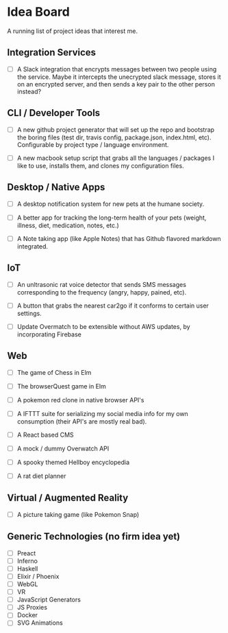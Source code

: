 # Idea Board
A running list of project ideas that interest me.


## Integration Services
- [ ] A Slack integration that encrypts messages between two people using the service. Maybe it intercepts the unecrypted slack message, stores it on an encrypted server, and then sends a key pair to the other person instead?  


## CLI / Developer Tools  
- [ ] A new github project generator that will set up the repo and bootstrap the boring files (test dir, travis config, package.json, index.html, etc). Configurable by project type / language environment.  
- [ ] A new macbook setup script that grabs all the languages / packages I like to use, installs them, and clones my configuration files.  


## Desktop / Native Apps
- [ ] A desktop notification system for new pets at the humane society.  
- [ ] A better app for tracking the long-term health of your pets (weight, illness, diet, medication, notes, etc.)  
- [ ] A Note taking app (like Apple Notes) that has Github flavored markdown integrated.


## IoT
- [ ] An unltrasonic rat voice detector that sends SMS messages corresponding to the frequency (angry, happy, pained, etc).  
- [ ] A button that grabs the nearest car2go if it conforms to certain user settings.  
- [ ] Update Overmatch to be extensible without AWS updates, by incorporating Firebase  


## Web
- [ ] The game of Chess in Elm  
- [ ] The browserQuest game in Elm  
- [ ] A pokemon red clone in native browser API's  
- [ ] A IFTTT suite for serializing my social media info for my own consumption (their API's are mostly real bad).  
- [ ] A React based CMS  
- [ ] A mock / dummy Overwatch API  
- [ ] A spooky themed Hellboy encyclopedia  
- [ ] A rat diet planner


## Virtual / Augmented Reality  
- [ ] A picture taking game (like Pokemon Snap)


## Generic Technologies (no firm idea yet)
- [ ] Preact  
- [ ] Inferno
- [ ] Haskell  
- [ ] Elixir / Phoenix  
- [ ] WebGL  
- [ ] VR  
- [ ] JavaScript Generators  
- [ ] JS Proxies  
- [ ] Docker  
- [ ] SVG Animations
